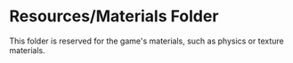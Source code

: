 # Resources/Materials Folder
This folder is reserved for the game's materials, such as physics or texture materials.